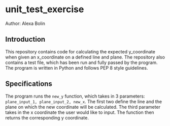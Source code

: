 # unit_test_exercise

Author: Alexa Bolin

## Introduction
This repository contains code for calculating the expected y_coordinate when given an x_coordinate on a defined line and plane. The repository also contains a test file, which has been run and fully passed by the program. The program is written in Python and follows PEP 8 style guidelines.

## Specifications 
The program runs the `new_y` function, which takes in 3 parameters: `plane_input_1, plane_input_2, new_x`. The first two define the line and the plane on which the new coordinate will be calculated. The third parameter takes in the x coordinate the user would like to input. The function then returns the corresponding y coordinate.
